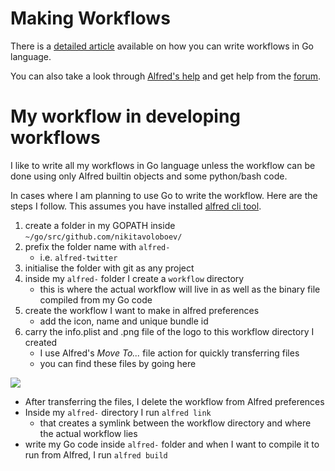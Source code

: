 # Making Workflows
There is a [detailed article](https://medium.com/@NikitaVoloboev/writing-alfred-workflows-in-go-2a44f62dc432) available on how you can write workflows in Go language.

You can also take a look through [Alfred's help](https://www.alfredapp.com/help/) and get help from the [forum](https://www.alfredforum.com/).

# My workflow in developing workflows
I like to write all my workflows in Go language unless the workflow can be done using only Alfred builtin objects and some python/bash code.

In cases where I am planning to use Go to write the workflow. Here are the steps I follow. This assumes you have installed [alfred cli tool](https://godoc.org/github.com/jason0x43/go-alfred/alfred).

1. create a folder in my GOPATH inside `~/go/src/github.com/nikitavoloboev/` 
2. prefix the folder name with `alfred-`
	- i.e. `alfred-twitter`
3. initialise the folder with git as any project
4. inside my `alfred-` folder I create a `workflow` directory
	- this is where the actual workflow will live in as well as the binary file compiled from my Go code
5. create the workflow I want to make in alfred preferences
	- add the icon, name and unique bundle id
6.  carry the info.plist and .png file of the logo to this workflow directory I created
	- I use Alfred's _Move To..._ file action for quickly transferring files
	- you can find these files by going here

![](https://i.imgur.com/rVlcl9y.png)

- After transferring the files, I delete the workflow from Alfred preferences
- Inside my `alfred-` directory I run `alfred link` 
	- that creates a symlink between the workflow directory and where the actual workflow lies
- write my Go code inside `alfred-` folder and when I want to compile it to run from Alfred, I run `alfred build`